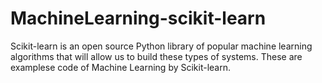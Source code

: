 # MachineLearning-scikit-learn
Scikit-learn is an open source Python library of popular machine learning algorithms
that will allow us to build these types of systems. These are examplese code of Machine Learning by Scikit-learn.
